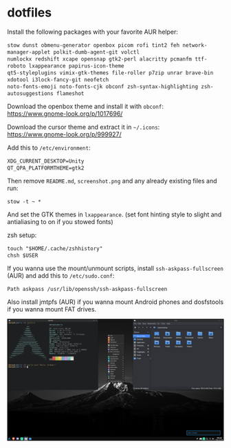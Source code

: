 # dotfiles

Install the following packages with your favorite AUR helper:
```
stow dunst obmenu-generator openbox picom rofi tint2 feh network-manager-applet polkit-dumb-agent-git volctl
numlockx redshift xcape opensnap gtk2-perl alacritty pcmanfm ttf-roboto lxappearance papirus-icon-theme
qt5-styleplugins vimix-gtk-themes file-roller p7zip unrar brave-bin xdotool i3lock-fancy-git neofetch
noto-fonts-emoji noto-fonts-cjk obconf zsh-syntax-highlighting zsh-autosuggestions flameshot
```

Download the openbox theme and install it with ```obconf```: <br>
https://www.gnome-look.org/p/1017696/

Download the cursor theme and extract it in ```~/.icons```: <br>
https://www.gnome-look.org/p/999927/

Add this to ```/etc/environment```:
```
XDG_CURRENT_DESKTOP=Unity 
QT_QPA_PLATFORMTHEME=gtk2
```

Then remove ```README.md```, ```screenshot.png``` and any already existing files and run:
```
stow -t ~ *
```

And set the GTK themes in ```lxappearance```. (set font hinting style to slight and antialiasing to on if you stowed fonts)

zsh setup:
```
touch "$HOME/.cache/zshhistory"
chsh $USER
```

If you wanna use the mount/unmount scripts, install ```ssh-askpass-fullscreen``` (AUR) and add this to ```/etc/sudo.conf```:
```
Path askpass /usr/lib/openssh/ssh-askpass-fullscreen
```
Also install jmtpfs (AUR) if you wanna mount Android phones and dosfstools if you wanna mount FAT drives.

![Screenshot: ](screenshot.png)
